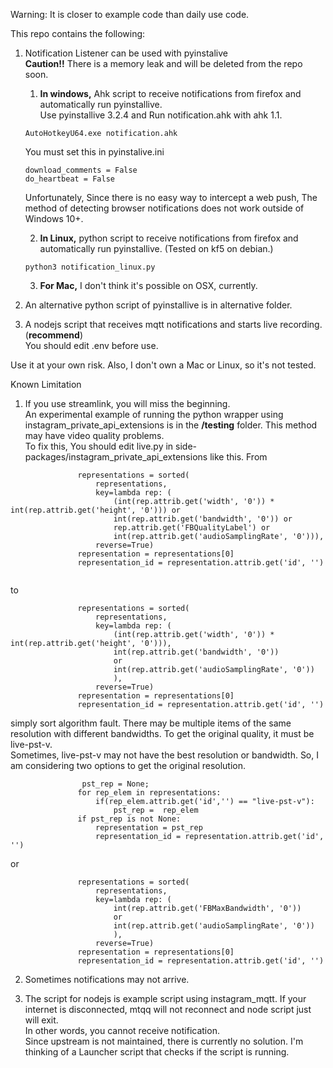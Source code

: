 Warning: It is closer to example code than daily use code.<br>

This repo contains the following:


1. Notification Listener can be used with pyinstalive<br>
   **Caution!!** There is a memory leak and will be deleted from the repo soon.
    1. **In windows,** Ahk script to receive notifications from firefox and automatically run pyinstallive.<br>
Use pyinstallive 3.2.4 and Run notification.ahk with ahk 1.1.<br>


    ```
    AutoHotkeyU64.exe notification.ahk
    ```
    You must set this in pyinstalive.ini
    ```
    download_comments = False
    do_heartbeat = False
    ```
    Unfortunately, Since there is no easy way to intercept a web push,
    The method of detecting browser notifications does not work outside of Windows 10+.<br>

    2. **In Linux,** python script to receive notifications from firefox and automatically run pyinstallive. (Tested on kf5 on debian.)
    ```
    python3 notification_linux.py
    ```
    3. **For Mac,** I don't think it's possible on OSX, currently.


2. An alternative python script of pyinstallive is in alternative folder.


3. A nodejs script that receives mqtt notifications and starts live recording. (**recommend**)<br>
You should edit .env before use.

Use it at your own risk. Also, I don't own a Mac or Linux, so it's not tested.<br>


Known Limitation

1. If you use streamlink, you will miss the beginning. <br>An experimental example of running the python wrapper using instagram_private_api_extensions is in the **/testing** folder. This method may have video quality problems.<br>To fix this, You should edit live.py in side-packages/instagram_private_api_extensions like this.
 From
 ```
                representations = sorted(
                    representations,
                    key=lambda rep: (
                        (int(rep.attrib.get('width', '0')) * int(rep.attrib.get('height', '0'))) or
                        int(rep.attrib.get('bandwidth', '0')) or
                        rep.attrib.get('FBQualityLabel') or
                        int(rep.attrib.get('audioSamplingRate', '0'))),
                    reverse=True)
                representation = representations[0]
                representation_id = representation.attrib.get('id', '')
                
 ```
 to
 ```
                representations = sorted(
                    representations,
                    key=lambda rep: (
                        (int(rep.attrib.get('width', '0')) * int(rep.attrib.get('height', '0'))),
                        int(rep.attrib.get('bandwidth', '0'))
                        or
                        int(rep.attrib.get('audioSamplingRate', '0'))
                        ),
                    reverse=True)
                representation = representations[0]
                representation_id = representation.attrib.get('id', '')
 ```
 simply sort algorithm fault. There may be multiple items of the same resolution with different bandwidths. To get the original quality, it must be live-pst-v.<br>
 Sometimes, live-pst-v may not have the best resolution or bandwidth. So, I am considering two options to get the original resolution.
 ```
                 pst_rep = None;
                for rep_elem in representations:
                    if(rep_elem.attrib.get('id','') == "live-pst-v"):
                        pst_rep =  rep_elem
                if pst_rep is not None:
                    representation = pst_rep
                    representation_id = representation.attrib.get('id', '')
 ```
 or
 ```
                representations = sorted(
                    representations,
                    key=lambda rep: (
                        int(rep.attrib.get('FBMaxBandwidth', '0'))
                        or
                        int(rep.attrib.get('audioSamplingRate', '0'))
                        ),
                    reverse=True)
                representation = representations[0]
                representation_id = representation.attrib.get('id', '')
 ```

2. Sometimes notifications may not arrive.

3. The script for nodejs is example script using instagram_mqtt.
If your internet is disconnected, mtqq will not reconnect and node script just will exit.<br>In other words, you cannot receive notification.<br>
Since upstream is not maintained, there is currently no solution. I'm thinking of a Launcher script that checks if the script is running.